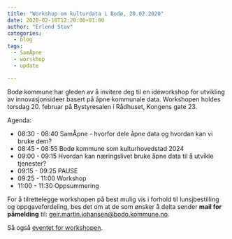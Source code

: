 ```yaml
---
title: "Workshop om kulturdata i Bodø, 20.02.2020"
date: 2020-02-18T12:20:00+01:00
author: "Erlend Stav"
categories:
  - blog
tags:
  - SamÅpne
  - worskhop
  - update

---
```


Bodø kommune har gleden av å invitere deg til en idéworkshop for utvikling av innovasjonsideer basert på åpne kommunale data. Workshopen holdes torsdag 20. februar på Bystyresalen i Rådhuset, Kongens gate 23.  

Agenda: 
* 08:30 - 08:40 SamÅpne - hvorfor dele åpne data og hvordan kan vi bruke dem?
* 08:45 - 08:55 Bodø kommune som kulturhovedstad 2024
* 09:00 - 09:15 Hvordan kan næringslivet bruke åpne data til å utvikle tjenester?
* 09:15 - 09:25 PAUSE
* 09:25 - 11:00 Workshop
* 11:00 - 11:30 Oppsummering

For å tilrettelegge workshopen på best mulig vis i forhold til lunsjbestilling og oppgavefordeling, bes det om at de som ønsker å delta sender **mail for påmelding** til: [geir.martin.johansen@bodo.kommune.no](geir.martin.johansen@bodo.kommune.no).

Så også [eventet for workshopen](https://www.facebook.com/events/601940207205977/).
